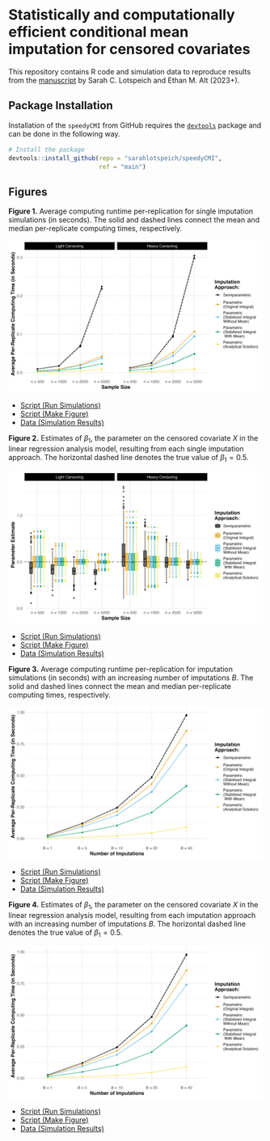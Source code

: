 # Statistically and computationally efficient conditional mean imputation for censored covariates

This repository contains R code and simulation data to reproduce results from the [manuscript]() by Sarah C. Lotspeich and Ethan M. Alt (2023+). 

## Package Installation

Installation of the `speedyCMI` from GitHub requires the
[`devtools`](https://www.r-project.org/nosvn/pandoc/devtools.html)
package and can be done in the following way.

``` r
# Install the package
devtools::install_github(repo = "sarahlotspeich/speedyCMI", 
                         ref = "main")
```

## Figures 

**Figure 1.** Average computing runtime per-replication for single imputation simulations (in seconds). The solid and dashed lines connect the mean and median per-replicate computing times, respectively.

![alt text](figures/fig1-average-computing-time-weibull-single-imp.png)

  - [Script (Run Simulations)](sims/single-imputation-sims.R)
  - [Script (Make Figure)](figures/fig1-average-computing-time-weibull-single-imp.R)
  - [Data (Simulation Results)](sims/single-imputation-sims.csv)

**Figure 2.** Estimates of $\beta_1$, the parameter on the censored covariate $X$ in the linear regression analysis model, resulting from each single imputation approach. The horizontal dashed line denotes the true value of $\beta_1 = 0.5$. 

![alt text](figures/fig2-betas-weibull-single-imp.png)

  - [Script (Run Simulations)](sims/single-imputation-sims.R)
  - [Script (Make Figure)](figures/fig2-betas-weibull-single-imp.R)
  - [Data (Simulation Results)](sims/single-imputation-sims.csv)

**Figure 3.** Average computing runtime per-replication for imputation simulations (in seconds) with an increasing number of imputations $B$. The solid and dashed lines connect the mean and median per-replicate computing times, respectively.

![alt text](figures/fig3-average-computing-time-weibull-multiple-imp.png)

  - [Script (Run Simulations)](sims/multiple-imputation-sims.R)
  - [Script (Make Figure)](figures/fig3-average-computing-time-weibull-multiple-imp.R)
  - [Data (Simulation Results)](sims/multiple-imputation-sims.csv)

**Figure 4.** Estimates of $\beta_1$, the parameter on the censored covariate $X$ in the linear regression analysis model, resulting from each imputation approach with an increasing number of imputations $B$. The horizontal dashed line denotes the true value of $\beta_1 = 0.5$.

![alt text](figures/fig3-average-computing-time-weibull-multiple-imp.png)

  - [Script (Run Simulations)](sims/multiple-imputation-sims.R)
  - [Script (Make Figure)](figures/fig4-betas-weibull-multiple-imp.R)
  - [Data (Simulation Results)](sims/multiple-imputation-sims.csv)
